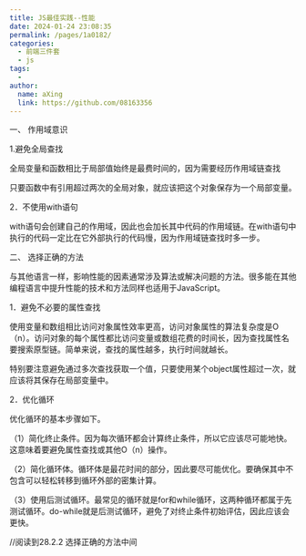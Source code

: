 ```yaml
---
title: JS最佳实践--性能
date: 2024-01-24 23:08:35
permalink: /pages/1a0182/
categories:
  - 前端三件套
  - js
tags:
  - 
author: 
  name: aXing
  link: https://github.com/08163356
---
```


一、 作用域意识

1.避免全局查找

全局变量和函数相比于局部值始终是最费时间的，因为需要经历作用域链查找

只要函数中有引用超过两次的全局对象，就应该把这个对象保存为一个局部变量。

2．不使用with语句

with语句会创建自己的作用域，因此也会加长其中代码的作用域链。在with语句中执行的代码一定比在它外部执行的代码慢，因为作用域链查找时多一步。

二、 选择正确的方法

与其他语言一样，影响性能的因素通常涉及算法或解决问题的方法。很多能在其他编程语言中提升性能的技术和方法同样也适用于JavaScript。

1．避免不必要的属性查找

使用变量和数组相比访问对象属性效率更高，访问对象属性的算法复杂度是O（n）。访问对象的每个属性都比访问变量或数组花费的时间长，因为查找属性名要搜索原型链。简单来说，查找的属性越多，执行时间就越长。

特别要注意避免通过多次查找获取一个值，只要使用某个object属性超过一次，就应该将其保存在局部变量中。

2．优化循环

优化循环的基本步骤如下。

（1）简化终止条件。因为每次循环都会计算终止条件，所以它应该尽可能地快。这意味着要避免属性查找或其他O（n）操作。

（2）简化循环体。循环体是最花时间的部分，因此要尽可能优化。要确保其中不包含可以轻松转移到循环外部的密集计算。

（3）使用后测试循环。最常见的循环就是for和while循环，这两种循环都属于先测试循环。do-while就是后测试循环，避免了对终止条件初始评估，因此应该会更快。

//阅读到28.2.2 选择正确的方法中间